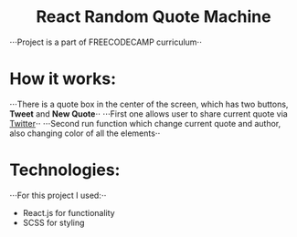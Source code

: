 # <center>React Random Quote Machine</center>
⋅⋅⋅Project is a part of FREECODECAMP curriculum⋅⋅

# How it works:
⋅⋅⋅There is a quote box in the center of the screen, which has two buttons, **Tweet** and **New Quote**⋅⋅
⋅⋅⋅First one allows user to share current quote via <a href='twitter.com'>Twitter</a>⋅⋅
⋅⋅⋅Second run function which change current quote and author, also changing color of all the elements⋅⋅

# Technologies:
⋅⋅⋅For this project I used:⋅⋅
- React.js for functionality
- SCSS for styling
